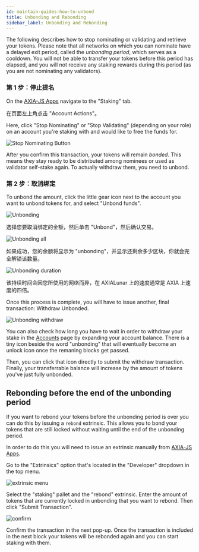 ```yaml
---
id: maintain-guides-how-to-unbond
title: Unbonding and Rebonding
sidebar_label: Unbonding and Rebonding
---
```


The following describes how to stop nominating or validating and retrieve your tokens. Please note that all networks on which you can nominate have a delayed exit period, called the _unbonding period_, which serves as a cooldown. You will not be able to transfer your tokens before this period has elapsed, and you will not receive any staking rewards during this period (as you are not nominating any validators).

### 第 1 步：停止提名

On the [AXIA-JS Apps](https://AXIA.js.org/apps) navigate to the "Staking" tab.

在页面左上角点击 "Account Actions"。

Here, click "Stop Nominating" or "Stop Validating" (depending on your role) on an account you're staking with and would like to free the funds for.

![Stop Nominating Button](/img/NPoS/unbond1.png)

After you confirm this transaction, your tokens will remain _bonded_. This means they stay ready to be distributed among nominees or used as validator self-stake again. To actually withdraw them, you need to unbond.

### 第 2 步：取消绑定

To unbond the amount, click the little gear icon next to the account you want to unbond tokens for, and select "Unbond funds".

![Unbonding](/img/NPoS/unbond2.png)

选择您要取消绑定的金额，然后单击 "Unbond"，然后确认交易。

![Unbonding all](/img/NPoS/unbond3.png)

如果成功，您的余额将显示为 "unbonding"，并显示还剩余多少区块，你就会完全解锁该数量。

![Unbonding duration](/img/NPoS/unbond4.png)

该持续时间会因您所使用的网络而异，在 AXIALunar 上的速度通常是 AXIA 上速度的四倍。

Once this process is complete, you will have to issue another, final transaction: Withdraw Unbonded.

![Unbonding withdraw](/img/NPoS/unbond5.png)

You can also check how long you have to wait in order to withdraw your stake in the [Accounts](https://AXIA.js.org/apps/?rpc=wss%3A%2F%2Frpc.AXIA.io#/accounts) page by expanding your account balance. There is a tiny icon beside the word "unbonding" that will eventually become an unlock icon once the remaning blocks get passed.

Then, you can click that icon directly to submit the withdraw transaction. Finally, your transferrable balance will increase by the amount of tokens you've just fully unbonded.

## Rebonding before the end of the unbonding period

If you want to rebond your tokens before the unbonding period is over you can do this by issuing a `rebond` extrinsic. This allows you to bond your tokens that are still locked without waiting until the end of the unbonding period.

In order to do this you will need to issue an extrinsic manually from [AXIA-JS Apps](https://AXIA.js.org/apps).

Go to the "Extrinsics" option that's located in the "Developer" dropdown in the top menu.

![extrinsic menu](assets/rebonding-1.png)

Select the "staking" pallet and the "rebond" extrinsic. Enter the amount of tokens that are currently locked in unbonding that you want to rebond. Then click "Submit Transaction".

![confirm](assets/rebonding-2.png)

Confirm the transaction in the next pop-up. Once the transaction is included in the next block your tokens will be rebonded again and you can start staking with them.

